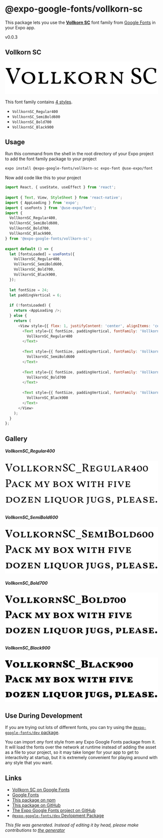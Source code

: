 # @expo-google-fonts/vollkorn-sc

This package lets you use the [**Vollkorn SC**](https://fonts.google.com/specimen/Vollkorn+SC) font family from [Google Fonts](https://fonts.google.com/) in your Expo app.

v0.0.3

## Vollkorn SC

![Vollkorn SC](./font-family.png)

This font family contains [4 styles](#gallery).

- `VollkornSC_Regular400`
- `VollkornSC_SemiBold600`
- `VollkornSC_Bold700`
- `VollkornSC_Black900`

## Usage

Run this command from the shell in the root directory of your Expo project to add the font family package to your project
```sh
expo install @expo-google-fonts/vollkorn-sc expo-font @use-expo/font
```

Now add code like this to your project
```js
import React, { useState, useEffect } from 'react';

import { Text, View, StyleSheet } from 'react-native';
import { AppLoading } from 'expo';
import { useFonts } from '@use-expo/font';
import {
  VollkornSC_Regular400,
  VollkornSC_SemiBold600,
  VollkornSC_Bold700,
  VollkornSC_Black900,
} from '@expo-google-fonts/vollkorn-sc';

export default () => {
  let [fontsLoaded] = useFonts({
    VollkornSC_Regular400,
    VollkornSC_SemiBold600,
    VollkornSC_Bold700,
    VollkornSC_Black900,
  });

  let fontSize = 24;
  let paddingVertical = 6;

  if (!fontsLoaded) {
    return <AppLoading />;
  } else {
    return (
      <View style={{ flex: 1, justifyContent: 'center', alignItems: 'center' }}>
        <Text style={{ fontSize, paddingVertical, fontFamily: 'VollkornSC_Regular400' }}>
          VollkornSC_Regular400
        </Text>

        <Text style={{ fontSize, paddingVertical, fontFamily: 'VollkornSC_SemiBold600' }}>
          VollkornSC_SemiBold600
        </Text>

        <Text style={{ fontSize, paddingVertical, fontFamily: 'VollkornSC_Bold700' }}>
          VollkornSC_Bold700
        </Text>

        <Text style={{ fontSize, paddingVertical, fontFamily: 'VollkornSC_Black900' }}>
          VollkornSC_Black900
        </Text>
      </View>
    );
  }
};

```

## Gallery

##### VollkornSC_Regular400
![VollkornSC_Regular400](./3a204e8e6e256d182887114991a86b3853bd7b370eb298c5c5358a4924e94326.ttf.png)

##### VollkornSC_SemiBold600
![VollkornSC_SemiBold600](./c3f8bc857ab58e19ba62ee008373ba5b707f586065cc0a59e68cf3781b1075f5.ttf.png)

##### VollkornSC_Bold700
![VollkornSC_Bold700](./0281449b729b1b8cb680dbcd00fd7d2e9d40ff24c858a834e3670997a561aea3.ttf.png)

##### VollkornSC_Black900
![VollkornSC_Black900](./b95dc90d6b58551cd5cadf844986de95a70432ebf303eaf23270184113144a67.ttf.png)


## Use During Development

If you are trying out lots of different fonts, you can try using the [`@expo-google-fonts/dev` package](https://github.com/expo/google-fonts/tree/master/font-packages/dev#readme).

You can import *any* font style from any Expo Google Fonts package from it. It will load the fonts
over the network at runtime instead of adding the asset as a file to your project, so it may take longer
for your app to get to interactivity at startup, but it is extremely convenient
for playing around with any style that you want.

## Links

- [Vollkorn SC on Google Fonts](https://fonts.google.com/specimen/Vollkorn+SC)
- [Google Fonts](https://fonts.google.com/)
- [This package on npm](https://www.npmjs.com/package/@expo-google-fonts/vollkorn-sc)
- [This package on GitHub](https://github.com/expo/google-fonts/tree/master/font-packages/vollkorn-sc)
- [The Expo Google Fonts project on GitHub](https://github.com/expo/google-fonts)
- [`@expo-google-fonts/dev` Devlopment Package](https://github.com/expo/google-fonts/tree/master/font-packages/dev)


*This file was generated. Instead of editing it by head, please make contributions to [the generator](https://github.com/expo/google-fonts/tree/master/packages/generator)*
